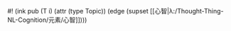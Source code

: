 #! (ink pub (T i) (attr (type Topic)) (edge (supset  [[心智|λ:/Thought-Thing-NL-Cognition/元素/心智]])))

